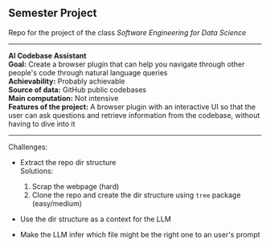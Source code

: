 ## Semester Project

Repo for the project of the class *Software Engineering for Data Science*

---

**AI Codebase Assistant**\
**Goal:** Create a browser plugin that can help you navigate through other people's code through natural language queries\
**Achievability:** Probably achievable\
**Source of data:** GitHub public codebases\
**Main computation:** Not intensive\
**Features of the project:** A browser plugin with an interactive UI so that the user can ask questions and retrieve information from the codebase, without having to dive into it


---

Challenges:

 - Extract the repo dir structure\
    Solutions:
    1. Scrap the webpage (hard)
    2. Clone the repo and create the dir structure using `tree` package (easy/medium)

- Use the dir structure as a context for the LLM

- Make the LLM infer which file might be the right one to an user's prompt